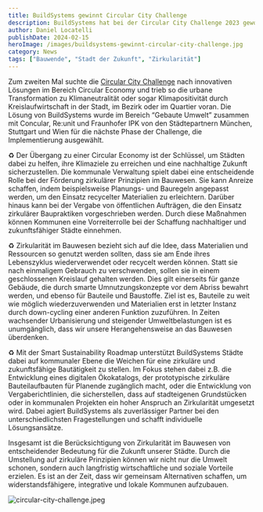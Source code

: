```yaml
---
title: BuildSystems gewinnt Circular City Challenge
description: BuildSystems hat bei der Circular City Challenge 2023 gewonnen und geht mit Städtepartnern an die Implementierung.
author: Daniel Locatelli
publishDate: 2024-02-15
heroImage: /images/buildsystems-gewinnt-circular-city-challenge.jpg
category: News
tags: ["Bauwende", "Stadt der Zukunft", "Zirkularität"]
---
```


Zum zweiten Mal suchte die [Circular City Challenge](https://www.circular-city-challenge.com/) nach innovativen Lösungen im Bereich Circular Economy und trieb so die urbane Transformation zu Klimaneutralität oder sogar Klimapositivität durch Kreislaufwirtschaft in der Stadt, im Bezirk oder im Quartier voran. Die Lösung von BuildSystems wurde im Bereich “Gebaute Umwelt” zusammen mit Concular, Re:unit und Fraunhofer IPK von den Städtepartnern München, Stuttgart und Wien für die nächste Phase der Challenge, die Implementierung ausgewählt. 

♻️ Der Übergang zu einer Circular Economy ist der Schlüssel, um Städten dabei zu helfen, ihre Klimaziele zu erreichen und eine nachhaltige Zukunft sicherzustellen. Die kommunale Verwaltung spielt dabei eine entscheidende Rolle bei der Förderung zirkulärer Prinzipien im Bauwesen. Sie kann Anreize schaffen, indem beispielsweise Planungs- und Bauregeln angepasst werden, um den Einsatz recycelter Materialien zu erleichtern. Darüber hinaus kann bei der Vergabe von öffentlichen Aufträgen, die den Einsatz zirkulärer Baupraktiken vorgeschrieben werden. Durch diese Maßnahmen können Kommunen eine Vorreiterrolle bei der Schaffung nachhaltiger und zukunftsfähiger Städte einnehmen.

♻️ Zirkularität im Bauwesen bezieht sich auf die Idee, dass Materialien und Ressourcen so genutzt werden sollten, dass sie am Ende ihres Lebenszyklus wiederverwendet oder recycelt werden können. Statt sie nach einmaligem Gebrauch zu verschwenden, sollen sie in einem geschlossenen Kreislauf gehalten werden. Dies gilt einerseits für ganze Gebäude, die durch smarte Umnutzungskonzepte vor dem Abriss bewahrt werden, und ebenso für Bauteile und Baustoffe. Ziel ist es, Bauteile zu weit wie möglich wiederzuverwenden und Materialien erst in letzter Instanz durch down-cycling einer anderen Funktion zuzuführen. In Zeiten wachsender Urbanisierung und steigender Umweltbelastungen ist es unumgänglich, dass wir unsere Herangehensweise an das Bauwesen überdenken.

♻️ Mit der Smart Sustainability Roadmap unterstützt BuildSystems Städte dabei auf kommunaler Ebene die Weichen für eine zirkuläre und zukunftsfähige Bautätigkeit zu stellen. Im Fokus stehen dabei z.B. die Entwicklung eines digitalen Ökokatalogs, der prototypische zirkuläre Bauteilaufbauten für Planende zugänglich macht, oder die Entwicklung von Vergaberichtlinien, die sicherstellen, dass auf stadteigenen Grundstücken oder in kommunalen Projekten ein hoher Anspruch an Zirkularität  umgesetzt wird. Dabei agiert BuildSystems als zuverlässiger Partner bei den unterschiedlichsten Fragestellungen und schafft individuelle Lösungsansätze. 

Insgesamt ist die Berücksichtigung von Zirkularität im Bauwesen von entscheidender Bedeutung für die Zukunft unserer Städte. Durch die Umstellung auf zirkuläre Prinzipien können wir nicht nur die Umwelt schonen, sondern auch langfristig wirtschaftliche und soziale Vorteile erzielen. Es ist an der Zeit, dass wir gemeinsam Alternativen schaffen, um widerstandsfähigere, integrative und lokale Kommunen aufzubauen.

![circular-city-challenge.jpeg](/images/buildsystems-gewinnt-circular-city-challenge.jpg)